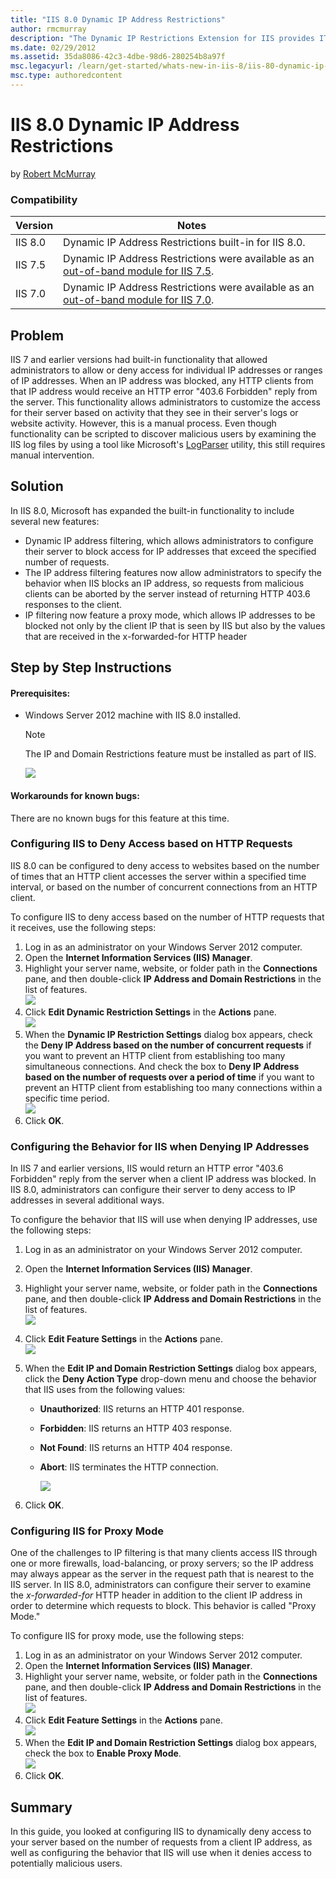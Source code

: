 ```yaml
---
title: "IIS 8.0 Dynamic IP Address Restrictions"
author: rmcmurray
description: "The Dynamic IP Restrictions Extension for IIS provides IT Professionals and Hosters a configurable module that helps mitigate or block Denial of Service Atta..."
ms.date: 02/29/2012
ms.assetid: 35da8086-42c3-4dbe-98d6-280254b8a97f
msc.legacyurl: /learn/get-started/whats-new-in-iis-8/iis-80-dynamic-ip-address-restrictions
msc.type: authoredcontent
---
```

IIS 8.0 Dynamic IP Address Restrictions
====================
by [Robert McMurray](https://github.com/rmcmurray)

### Compatibility


| Version | Notes |
| --- | --- |
| IIS 8.0 | Dynamic IP Address Restrictions built-in for IIS 8.0. |
| IIS 7.5 | Dynamic IP Address Restrictions were available as an [out-of-band module for IIS 7.5](https://www.iis.net/downloads/microsoft/dynamic-ip-restrictions). |
| IIS 7.0 | Dynamic IP Address Restrictions were available as an [out-of-band module for IIS 7.0](https://www.iis.net/downloads/microsoft/dynamic-ip-restrictions). |


<a id="TOC301258515"></a>

## Problem

IIS 7 and earlier versions had built-in functionality that allowed administrators to allow or deny access for individual IP addresses or ranges of IP addresses. When an IP address was blocked, any HTTP clients from that IP address would receive an HTTP error "403.6 Forbidden" reply from the server. This functionality allows administrators to customize the access for their server based on activity that they see in their server's logs or website activity. However, this is a manual process. Even though functionality can be scripted to discover malicious users by examining the IIS log files by using a tool like Microsoft's [LogParser](https://www.microsoft.com/en-us/download/details.aspx?id=24659) utility, this still requires manual intervention.

<a id="TOC301258516"></a>

## Solution

In IIS 8.0, Microsoft has expanded the built-in functionality to include several new features:

- Dynamic IP address filtering, which allows administrators to configure their server to block access for IP addresses that exceed the specified number of requests.
- The IP address filtering features now allow administrators to specify the behavior when IIS blocks an IP address, so requests from malicious clients can be aborted by the server instead of returning HTTP 403.6 responses to the client.
- IP filtering now feature a proxy mode, which allows IP addresses to be blocked not only by the client IP that is seen by IIS but also by the values that are received in the x-forwarded-for HTTP header

<a id="TOC301258517"></a>

## Step by Step Instructions

#### Prerequisites:

- Windows Server 2012 machine with IIS 8.0 installed.  
  
    > [!NOTE]
    > The IP and Domain Restrictions feature must be installed as part of IIS.  
  
    ![](iis-80-dynamic-ip-address-restrictions/_static/image1.jpg)

#### Workarounds for known bugs:

There are no known bugs for this feature at this time.

<a id="TOC301448451"></a>

### Configuring IIS to Deny Access based on HTTP Requests

IIS 8.0 can be configured to deny access to websites based on the number of times that an HTTP client accesses the server within a specified time interval, or based on the number of concurrent connections from an HTTP client.

To configure IIS to deny access based on the number of HTTP requests that it receives, use the following steps:

1. Log in as an administrator on your Windows Server 2012 computer.
2. Open the **Internet Information Services (IIS) Manager**.
3. Highlight your server name, website, or folder path in the **Connections** pane, and then double-click **IP Address and Domain Restrictions** in the list of features.  
    [![](iis-80-dynamic-ip-address-restrictions/_static/image2.png)](iis-80-dynamic-ip-address-restrictions/_static/image1.png)
4. Click **Edit Dynamic Restriction Settings** in the **Actions** pane.  
    [![](iis-80-dynamic-ip-address-restrictions/_static/image4.png)](iis-80-dynamic-ip-address-restrictions/_static/image3.png)
5. When the **Dynamic IP Restriction Settings** dialog box appears, check the **Deny IP Address based on the number of concurrent requests** if you want to prevent an HTTP client from establishing too many simultaneous connections. And check the box to **Deny IP Address based on the number of requests over a period of time** if you want to prevent an HTTP client from establishing too many connections within a specific time period.  
    ![](iis-80-dynamic-ip-address-restrictions/_static/image5.png)
6. Click **OK**.

<a id="TOC301448452"></a>

### Configuring the Behavior for IIS when Denying IP Addresses

In IIS 7 and earlier versions, IIS would return an HTTP error "403.6 Forbidden" reply from the server when a client IP address was blocked. In IIS 8.0, administrators can configure their server to deny access to IP addresses in several additional ways.

To configure the behavior that IIS will use when denying IP addresses, use the following steps:

1. Log in as an administrator on your Windows Server 2012 computer.
2. Open the **Internet Information Services (IIS) Manager**.
3. Highlight your server name, website, or folder path in the **Connections** pane, and then double-click **IP Address and Domain Restrictions** in the list of features.  
    [![](iis-80-dynamic-ip-address-restrictions/_static/image3.jpg)](iis-80-dynamic-ip-address-restrictions/_static/image2.jpg)
4. Click **Edit Feature Settings** in the **Actions** pane.  
    [![](iis-80-dynamic-ip-address-restrictions/_static/image7.png)](iis-80-dynamic-ip-address-restrictions/_static/image6.png)
5. When the **Edit IP and Domain Restriction Settings** dialog box appears, click the **Deny Action Type** drop-down menu and choose the behavior that IIS uses from the following values: 

   - **Unauthorized**: IIS returns an HTTP 401 response.
   - **Forbidden**: IIS returns an HTTP 403 response.
   - **Not Found**: IIS returns an HTTP 404 response.
   - **Abort**: IIS terminates the HTTP connection.

     ![](iis-80-dynamic-ip-address-restrictions/_static/image8.png)
6. Click **OK**.

<a id="TOC301448453"></a>

### Configuring IIS for Proxy Mode

One of the challenges to IP filtering is that many clients access IIS through one or more firewalls, load-balancing, or proxy servers; so the IP address may always appear as the server in the request path that is nearest to the IIS server. In IIS 8.0, administrators can configure their server to examine the *x-forwarded-for* HTTP header in addition to the client IP address in order to determine which requests to block. This behavior is called "Proxy Mode."

To configure IIS for proxy mode, use the following steps:

1. Log in as an administrator on your Windows Server 2012 computer.
2. Open the **Internet Information Services (IIS) Manager**.
3. Highlight your server name, website, or folder path in the **Connections** pane, and then double-click **IP Address and Domain Restrictions** in the list of features.  
    [![](iis-80-dynamic-ip-address-restrictions/_static/image5.jpg)](iis-80-dynamic-ip-address-restrictions/_static/image4.jpg)
4. Click **Edit Feature Settings** in the **Actions** pane.  
    [![](iis-80-dynamic-ip-address-restrictions/_static/image10.png)](iis-80-dynamic-ip-address-restrictions/_static/image9.png)
5. When the **Edit IP and Domain Restriction Settings** dialog box appears, check the box to **Enable Proxy Mode**.  
    ![](iis-80-dynamic-ip-address-restrictions/_static/image11.png)
6. Click **OK**.

<a id="TOC301258518"></a>

## Summary

In this guide, you looked at configuring IIS to dynamically deny access to your server based on the number of requests from a client IP address, as well as configuring the behavior that IIS will use when it denies access to potentially malicious users.